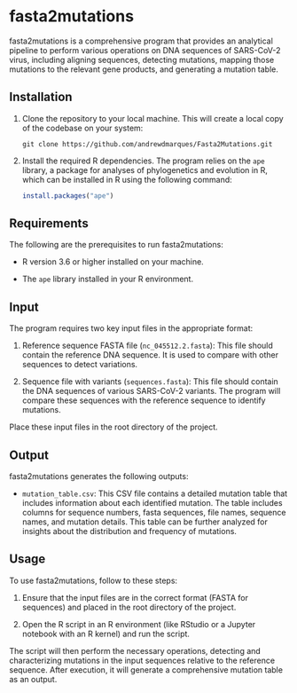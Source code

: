 # fasta2mutations

fasta2mutations is a comprehensive program that provides an analytical pipeline to perform various operations on DNA sequences of SARS-CoV-2 virus, including aligning sequences, detecting mutations, mapping those mutations to the relevant gene products, and generating a mutation table.

## Installation

1. Clone the repository to your local machine. This will create a local copy of the codebase on your system:

   ```shell
   git clone https://github.com/andrewdmarques/Fasta2Mutations.git
   ```

2. Install the required R dependencies. The program relies on the `ape` library, a package for analyses of phylogenetics and evolution in R, which can be installed in R using the following command:

   ```R
   install.packages("ape")
   ```

## Requirements

The following are the prerequisites to run fasta2mutations:

- R version 3.6 or higher installed on your machine.

- The `ape` library installed in your R environment.

## Input

The program requires two key input files in the appropriate format:

1. Reference sequence FASTA file (`nc_045512.2.fasta`): This file should contain the reference DNA sequence. It is used to compare with other sequences to detect variations.

2. Sequence file with variants (`sequences.fasta`): This file should contain the DNA sequences of various SARS-CoV-2 variants. The program will compare these sequences with the reference sequence to identify mutations.

Place these input files in the root directory of the project.

## Output

fasta2mutations generates the following outputs:

- `mutation_table.csv`: This CSV file contains a detailed mutation table that includes information about each identified mutation. The table includes columns for sequence numbers, fasta sequences, file names, sequence names, and mutation details. This table can be further analyzed for insights about the distribution and frequency of mutations.

## Usage

To use fasta2mutations, follow to these steps:

1. Ensure that the input files are in the correct format (FASTA for sequences) and placed in the root directory of the project.

2. Open the R script in an R environment (like RStudio or a Jupyter notebook with an R kernel) and run the script.

The script will then perform the necessary operations, detecting and characterizing mutations in the input sequences relative to the reference sequence. After execution, it will generate a comprehensive mutation table as an output.


